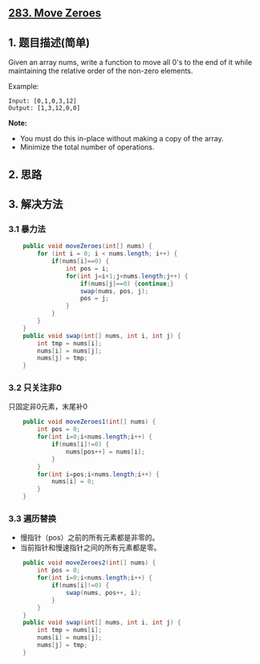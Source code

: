 ## [283. Move Zeroes](https://leetcode-cn.com/problems/move-zeroes/)

## 1. 题目描述\(简单\)

Given an array nums, write a function to move all 0's to the end of it while maintaining the relative order of the non-zero elements.

Example:

```
Input: [0,1,0,3,12]
Output: [1,3,12,0,0]
```

**Note:**

* You must do this in-place without making a copy of the array.
* Minimize the total number of operations.

## 2. 思路

## 3. 解决方法

### 3.1 暴力法

```java
    public void moveZeroes(int[] nums) {
        for (int i = 0; i < nums.length; i++) {
            if(nums[i]==0) {
                int pos = i;
                for(int j=i+1;j<nums.length;j++) {
                    if(nums[j]==0) {continue;}
                    swap(nums, pos, j);
                    pos = j;
                }
            }
        }
    }
    public void swap(int[] nums, int i, int j) {
        int tmp = nums[i];
        nums[i] = nums[j];
        nums[j] = tmp;
    }
```

### 3.2 只关注非0
只固定非0元素，末尾补0

```java
    public void moveZeroes1(int[] nums) {
        int pos = 0;
        for(int i=0;i<nums.length;i++) {
            if(nums[i]!=0) {
                nums[pos++] = nums[i];
            }
        }
        for(int i=pos;i<nums.length;i++) {
            nums[i] = 0;
        }
    }
```

### 3.3 遍历替换

- 慢指针（pos）之前的所有元素都是非零的。
- 当前指针和慢速指针之间的所有元素都是零。

```java
    public void moveZeroes2(int[] nums) {
        int pos = 0;
        for(int i=0;i<nums.length;i++) {
            if(nums[i]!=0) {
                swap(nums, pos++, i);
            }
        }
    }
    public void swap(int[] nums, int i, int j) {
        int tmp = nums[i];
        nums[i] = nums[j];
        nums[j] = tmp;
    }
```



